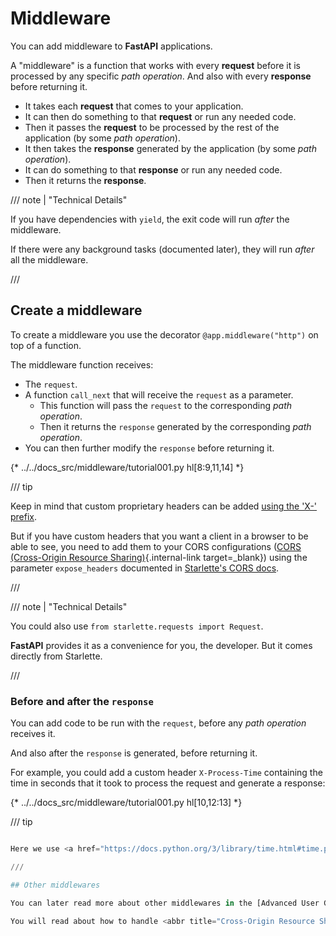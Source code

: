 # Middleware

You can add middleware to **FastAPI** applications.

A "middleware" is a function that works with every **request** before it is processed by any specific *path operation*. And also with every **response** before returning it.

* It takes each **request** that comes to your application.
* It can then do something to that **request** or run any needed code.
* Then it passes the **request** to be processed by the rest of the application (by some *path operation*).
* It then takes the **response** generated by the application (by some *path operation*).
* It can do something to that **response** or run any needed code.
* Then it returns the **response**.

/// note | "Technical Details"

If you have dependencies with `yield`, the exit code will run *after* the middleware.

If there were any background tasks (documented later), they will run *after* all the middleware.

///

## Create a middleware

To create a middleware you use the decorator `@app.middleware("http")` on top of a function.

The middleware function receives:

* The `request`.
* A function `call_next` that will receive the `request` as a parameter.
    * This function will pass the `request` to the corresponding *path operation*.
    * Then it returns the `response` generated by the corresponding *path operation*.
* You can then further modify the `response` before returning it.

{* ../../docs_src/middleware/tutorial001.py hl[8:9,11,14] *}

/// tip

Keep in mind that custom proprietary headers can be added <a href="https://developer.mozilla.org/en-US/docs/Web/HTTP/Headers" class="external-link" target="_blank">using the 'X-' prefix</a>.

But if you have custom headers that you want a client in a browser to be able to see, you need to add them to your CORS configurations ([CORS (Cross-Origin Resource Sharing)](cors.md){.internal-link target=_blank}) using the parameter `expose_headers` documented in <a href="https://www.starlette.io/middleware/#corsmiddleware" class="external-link" target="_blank">Starlette's CORS docs</a>.

///

/// note | "Technical Details"

You could also use `from starlette.requests import Request`.

**FastAPI** provides it as a convenience for you, the developer. But it comes directly from Starlette.

///

### Before and after the `response`

You can add code to be run with the `request`,  before any *path operation* receives it.

And also after the `response` is generated, before returning it.

For example, you could add a custom header `X-Process-Time` containing the time in seconds that it took to process the request and generate a response:

{* ../../docs_src/middleware/tutorial001.py hl[10,12:13] *}

/// tip
```Python hl_lines="10  12-13"

Here we use <a href="https://docs.python.org/3/library/time.html#time.perf_counter" class="external-link" target="_blank">`time.perf_counter()`</a> instead of `time.time()` because it can be more precise for these use cases. 🤓

///

## Other middlewares

You can later read more about other middlewares in the [Advanced User Guide: Advanced Middleware](../advanced/middleware.md){.internal-link target=_blank}.

You will read about how to handle <abbr title="Cross-Origin Resource Sharing">CORS</abbr> with a middleware in the next section.
